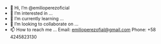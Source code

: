 - 👋 Hi, I’m @emilioperezoficial
- 👀 I’m interested in ...
- 🌱 I’m currently learning ...
- 💞️ I’m looking to collaborate on ...
- 📫 How to reach me ...
Email: emilioperezofial@gmail.com
Phone: +58 4245823130

<!---
emilioperezoficial/emilioperezoficial is a ✨ special ✨ repository because its `README.md` (this file) appears on your GitHub profile.
You can click the Preview link to take a look at your changes.
--->
